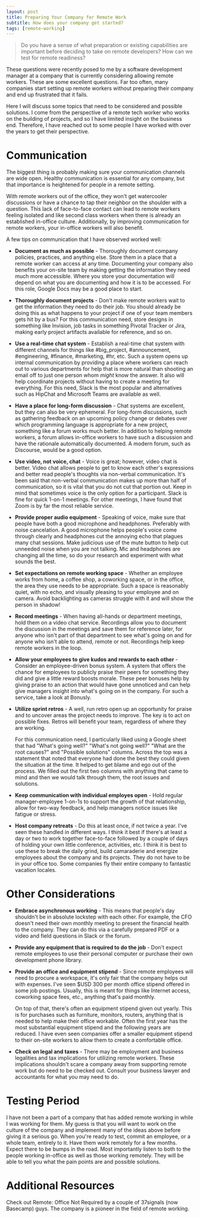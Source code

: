 ```yaml
---
layout: post
title: Preparing Your Company for Remote Work
subtitle: How does your company get started?
tags: [remote-working]
---
```


> Do you have a sense of what preparation or existing capabilities are important before deciding to take on remote developers? How can we test for remote readiness?

These questions were recently posed to me by a software development manager at a company that is currently considering allowing remote workers. These are some excellent questions. Far too often, many companies start setting up remote workers without preparing their company and end up frustrated that it fails.

Here I will discuss some topics that need to be considered and possible solutions. I come from the perspective of a remote tech worker who works on the building of projects, and so I have limited insight on the business end. Therefore, I have reached out to some people I have worked with over the years to get their perspective.

# Communication

The biggest thing is probably making sure your communication channels are wide open. Healthy communication is essential for any company, but that importance is heightened for people in a remote setting.

With remote workers out of the office, they won't get watercooler discussions or have a chance to tap their neighbor on the shoulder with a question. This lack of face-to-face contact can lead to remote workers feeling isolated and like second class workers when there is already an established in-office culture. Additionally, by improving communication for remote workers, your in-office workers will also benefit.

A few tips on communication that I have observed worked well:

* **Document as much as possible** - Thoroughly document company policies, practices, and anything else. Store them in a place that a remote worker can access at any time. Documenting your company also benefits your on-site team by making getting the information they need much more accessible. Where you store your documentation will depend on what you are documenting and how it is to be accessed. For this role, Google Docs may be a good place to start.

* **Thoroughly document projects** - Don't make remote workers wait to get the information they need to do their job. You should already be doing this as what happens to your project if one of your team members gets hit by a bus? For this communication need, store designs in something like Invision, job tasks in something Pivotal Tracker or Jira, making early project artifacts available for reference, and so on.

* **Use a real-time chat system** - Establish a real-time chat system with different channels for things like #big_project, #announcement, #engineering, #finance, #marketing, #hr, etc. Such a system opens up internal communication by providing a place where workers can reach out to various departments for help that is more natural than shooting an email off to just one person whom *might* know the answer. It also will help coordinate projects without having to create a meeting for everything. For this need, Slack is the most popular and alternatives such as HipChat and Microsoft Teams are available as well.

* **Have a place for long-form discussion** - Chat systems are excellent, but they can also be very ephemeral. For long-form discussions, such as gathering feedback on an upcoming policy change or debates over which programming language is appropriate for a new project, something like a forum works much better. In addition to helping remote workers, a forum allows in-office workers to have such a discussion and have the rationale automatically documented. A modern forum, such as Discourse, would be a good option.

* **Use video, not voice, chat** - Voice is great; however, video chat is better. Video chat allows people to get to know each other's expressions and better read people's thoughts via non-verbal communication. It's been said that non-verbal communication makes up more than half of communication, so it is vital that you do not cut that portion out. Keep in mind that sometimes voice is the only option for a participant. Slack is fine for quick 1-on-1 meetings. For other meetings, I have found that Zoom is by far the most reliable service.

* **Provide proper audio equipment** - Speaking of voice, make sure that people have both a good microphone and headphones. Preferably with noise cancelation. A good microphone helps people's voice come through clearly and headphones cut the annoying echo that plagues many chat sessions. Make judicious use of the mute button to help cut unneeded noise when you are not talking. Mic and headphones are changing all the time, so do your research and experiment with what sounds the best.

* **Set expectations on remote working space** - Whether an employee works from home, a coffee shop, a coworking space, or in the office, the area they use needs to be appropriate. Such a space is reasonably quiet, with no echo, and visually pleasing to your employee and on camera. Avoid backlighting as cameras struggle with it and will show the person in shadow!

* **Record meetings** - When having all-hands or department meetings, hold them on a video chat service. Recordings allow you to document the discussion in the meetings and save them for reference later, for anyone who isn't part of that department to see what's going on and for anyone who isn't able to attend, remote or not. Recordings help keep remote workers in the loop.

* **Allow your employees to give kudos and rewards to each other** - Consider an employee-driven bonus system. A system that offers the chance for employees to publicly praise their peers for something they did and give a little reward boosts morale. These peer bonuses help by giving praise to an action that would have gone unnoticed and can help give managers insight into what's going on in the company. For such a service, take a look at Bonusly.

* **Utilize sprint retros** - A well, run retro open up an opportunity for praise and to uncover areas the project needs to improve. The key is to act on possible fixes. Retros will benefit your team, regardless of where they are working.

  For this communication need, I particularly liked using a Google sheet that had "What's going well?" "What's not going well?" "What are the root causes?" and "Possible solutions" columns. Across the top was a statement that noted that everyone had done the best they could given the situation at the time. It helped to get blame and ego out of the process. We filled out the first two columns with anything that came to mind and then we would talk through them, the root issues and solutions.

* **Keep communication with individual employes open** - Hold regular manager-employee 1-on-1s to support the growth of that relationship, allow for two-way feedback, and help managers notice issues like fatigue or stress.

* **Host company retreats** - Do this at least once, if not twice a year. I've seen these handled in different ways. I think it best if there's at least a day or two to work together face-to-face followed by a couple of days of holding your own little conference, activities, etc. I think it is best to use these to break the daily grind, build camaraderie and energize employees about the company and its projects. They do not have to be in your office too. Some companies fly their entire company to fantastic vacation locales.

# Other Considerations

* **Embrace asynchronous working** - This means that people's day shouldn't be in absolute lockstep with each other. For example, the CFO doesn't need their own monthly meeting to present the financial health to the company. They can do this via a carefully prepared PDF or a video and field questions in Slack or the forum.

* **Provide any equipment that is required to do the job** -  Don't expect remote employees to use their personal computer or purchase their own development phone library.

* **Provide an office and equipment stipend** - Since remote employees will need to procure a workspace, it's only fair that the company helps out with expenses. I've seen $USD 300 per month office stipend offered in some job postings. Usually, this is meant for things like Internet access, coworking space fees, etc., anything that's paid monthly.

  On top of that, there's often an equipment stipend given out yearly. This is for purchases such as furniture, monitors, routers, anything that is needed to help make their office workable. Often the first year has the most substantial equipment stipend and the following years are reduced. I have even seen companies offer a smaller equipment stipend to their on-site workers to allow them to create a comfortable office.

* **Check on legal and taxes** - There may be employment and business legalities and tax implications for utilizing remote workers. These implications shouldn't scare a company away from supporting remote work but do need to be checked out. Consult your business lawyer and accountants for what you may need to do.

# Testing Period

I have not been a part of a company that has added remote working in while I was working for them. My guess is that you will want to work on the culture of the company and implement many of the ideas above before giving it a serious go.  When you're ready to test, commit an employee, or a whole team, entirely to it. Have them work remotely for a few months. Expect there to be bumps in the road. Most importantly listen to both to the people working in-office as well as those working remotely. They will be able to tell you what the pain points are and possible solutions.

# Additional Resources

Check out Remote: Office Not Required by a couple of 37signals (now Basecamp) guys. The company is a pioneer in the field of remote working.